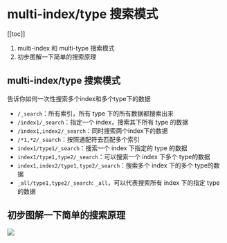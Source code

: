 # multi-index/type 搜索模式
[[toc]]

1. multi-index 和 multi-type 搜索模式
2. 初步图解一下简单的搜索原理

## multi-index/type 搜索模式
告诉你如何一次性搜索多个index和多个type下的数据

- `/_search`：所有索引，所有 type 下的所有数据都搜索出来
- `/index1/_search`：指定一个 index，搜索其下所有 type 的数据
- `/index1,index2/_search`：同时搜索两个index下的数据
- `/*1,*2/_search`：按照通配符去匹配多个索引
- `index1/type1/_search`：搜索一个 index 下指定的 type 的数据
- `index1/type1,type2/_search`：可以搜索一个 index 下多个 type的数据
- `index1,index2/type1,type2/_search`：搜索多个 index 下的多个 type的数据
- `_all/type1,type2/_search`: `_all`，可以代表搜索所有 index 下的指定 type 的数据


## 初步图解一下简单的搜索原理

![](https://txxs.github.io/pic/imocc/elasticsearch-core/markdown-img-paste-20190112163551615.png)

